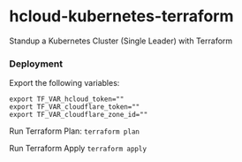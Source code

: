 # hcloud-kubernetes-terraform
Standup a Kubernetes Cluster (Single Leader) with Terraform

### Deployment
Export the following variables:
```
export TF_VAR_hcloud_token=""
export TF_VAR_cloudflare_token=""
export TF_VAR_cloudflare_zone_id=""
```

Run Terraform Plan:
`terraform plan`

Run Terraform Apply
`terraform apply`